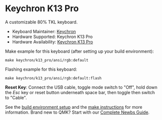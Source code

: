 # Keychron K13 Pro

A customizable 80% TKL keyboard.

* Keyboard Maintainer: [Keychron](https://github.com/keychron)
* Hardware Supported: Keychron K13 Pro
* Hardware Availability: [Keychron K13 Pro](https://drive.google.com/file/d/17S4Afhfs4DmwBcnkvo94ipLIVgL3rsy7/view?usp=share_link)

Make example for this keyboard (after setting up your build environment):

    make keychron/k13_pro/ansi/rgb:default

Flashing example for this keyboard:

    make keychron/k13_pro/ansi/rgb:default:flash

**Reset Key**: Connect the USB cable, toggle mode switch to "Off", hold down the *Esc* key or reset button underneath space bar, then toggle then switch to "Cable".

See the [build environment setup](https://docs.qmk.fm/#/getting_started_build_tools) and the [make instructions](https://docs.qmk.fm/#/getting_started_make_guide) for more information. Brand new to QMK? Start with our [Complete Newbs Guide](https://docs.qmk.fm/#/newbs).
